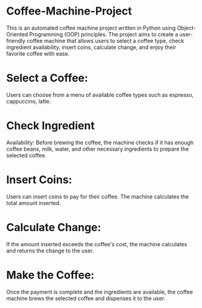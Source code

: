 # Coffee-Machine-Project
This is an automated coffee machine project written in Python using Object-Oriented Programming (OOP) principles. The project aims to create a user-friendly coffee machine that allows users to select a coffee type, check ingredient availability, insert coins, calculate change, and enjoy their favorite coffee with ease.

# Select a Coffee: 
Users can choose from a menu of available coffee types such as espresso, cappuccino, latte.
# Check Ingredient 
Availability: Before brewing the coffee, the machine checks if it has enough coffee beans, milk, water, and other necessary ingredients to prepare the selected coffee.
# Insert Coins: 
Users can insert coins to pay for their coffee. The machine calculates the total amount inserted.
# Calculate Change: 
If the amount inserted exceeds the coffee's cost, the machine calculates and returns the change to the user.
# Make the Coffee: 
Once the payment is complete and the ingredients are available, the coffee machine brews the selected coffee and dispenses it to the user.
